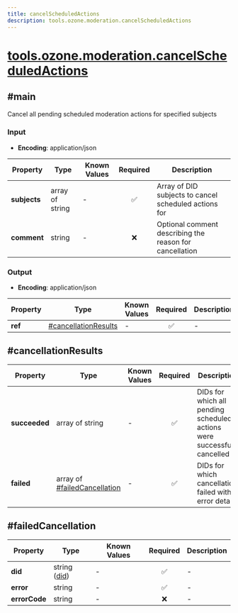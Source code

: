 ```yaml
---
title: cancelScheduledActions
description: tools.ozone.moderation.cancelScheduledActions
---
```


# [tools.ozone.moderation.cancelScheduledActions](https://github.com/myConsciousness/atproto.dart/blob/main/lexicons/tools/ozone/moderation/cancelScheduledActions.json)

## #main

Cancel all pending scheduled moderation actions for specified subjects

### Input

- **Encoding**: application/json

| Property | Type | Known Values | Required | Description |
| --- | --- | --- | :---: | --- |
| **subjects** | array of string | - | ✅ | Array of DID subjects to cancel scheduled actions for |
| **comment** | string | - | ❌ | Optional comment describing the reason for cancellation |

### Output

- **Encoding**: application/json

| Property | Type | Known Values | Required | Description |
| --- | --- | --- | :---: | --- |
| **ref** | [#cancellationResults](#cancellationresults) | - | ✅ | - |

## #cancellationResults

| Property | Type | Known Values | Required | Description |
| --- | --- | --- | :---: | --- |
| **succeeded** | array of string | - | ✅ | DIDs for which all pending scheduled actions were successfully cancelled |
| **failed** | array of [#failedCancellation](#failedcancellation) | - | ✅ | DIDs for which cancellation failed with error details |

## #failedCancellation

| Property | Type | Known Values | Required | Description |
| --- | --- | --- | :---: | --- |
| **did** | string ([did](https://atproto.com/specs/did)) | - | ✅ | - |
| **error** | string | - | ✅ | - |
| **errorCode** | string | - | ❌ | - |
